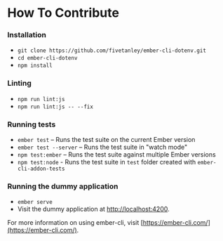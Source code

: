 # How To Contribute

### Installation

* `git clone https://github.com/fivetanley/ember-cli-dotenv.git`
* `cd ember-cli-dotenv`
* `npm install`

### Linting

* `npm run lint:js`
* `npm run lint:js -- --fix`


### Running tests

* `ember test` – Runs the test suite on the current Ember version
* `ember test --server` – Runs the test suite in "watch mode"
* `npm test:ember` – Runs the test suite against multiple Ember versions
* `npm test:node` - Runs the test suite in `test` folder created with `ember-cli-addon-tests`

### Running the dummy application

* `ember serve`
* Visit the dummy application at [http://localhost:4200](http://localhost:4200).

For more information on using ember-cli, visit [https://ember-cli.com/](https://ember-cli.com/).

